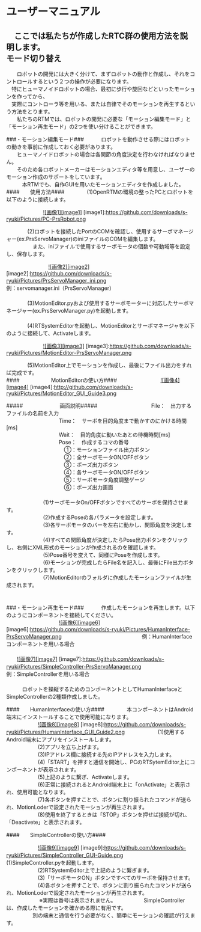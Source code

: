 ユーザーマニュアル
==================
　ここでは私たちが作成したRTC群の使用方法を説明します。
　  
モード切り替え
--------------
　　ロボットの開発には大きく分けて、まずロボットの動作と作成し、それをコントロールするという２つの操作が必要になります。  
　特にヒューマノイドロボットの場合、最初に歩行や旋回などといったモーションを作ってから、  
　実際にコントローラ等を用いる、または自律でそのモーションを再生するという方法をとります。  
　　私たちのRTMでは、ロボットの開発に必要な「モーション編集モード」と「モーション再生モード」の2つを使い分けることができます。  

###・モーション編集モード###
　　　ロボットを動作させる際にはロボットの動きを事前に作成しておく必要があります。  
　　ヒューマノイドロボットの場合は各関節の角度決定を行わなければなりません。  
　　そのため各ロボットメーカーはモーションエディタ等を用意し、ユーザーのモーション作成のサポートをしています。  
　　　本RTMでも、自作GUIを用いたモーションエディタを作成しました。  
####　　使用方法####
　　　　(1)OpenRTMの環境の整ったPCとロボットを以下のように接続します。  

　　　　　　　[![画像1][image1]](https://github.com/downloads/s-ryuki/Pictures/PC-PrsRobot.png)
[image1]:https://github.com/downloads/s-ryuki/Pictures/PC-PrsRobot.png

　　　　(2)ロボットを接続したPortのCOMを確認し、使用するサーボマネージャー(ex.PrsServoManager)のiniファイルのCOMを編集します。  
　　　　　また、iniファイルで使用するサーボモータの個数や可動域等を設定し、保存します。  

　　　　　　　　[![画像2][image2]](https://github.com/downloads/s-ryuki/Pictures/PrsServoManager_ini.png)
[image2]:https://github.com/downloads/s-ryuki/Pictures/PrsServoManager_ini.png
　　　　　　　　　　　　　　　　例：servomanager.ini（PrsServoManager）  
　  
　　　　(3)MotionEditor.pyおよび使用するサーボモーターに対応したサーボマネージャー(ex.PrsServoManager.py)を起動します。  
　  
　　　　(4)RTSystemEditorを起動し、MotionEditorとサーボマネージャを以下のように接続して、Activateします。  

　　　　　　　[![画像3][image3]](https://github.com/downloads/s-ryuki/Pictures/MotionEditor-PrsServoManager.png)
[image3]:https://github.com/downloads/s-ryuki/Pictures/MotionEditor-PrsServoManager.png

　　　　(5)MotionEditor上でモーションを作成し、最後にファイル出力をすれば完成です。  
####　　　　　　MotionEditorの使い方####
　　　　　　　　[![画像4][image4]](http://github.com/downloads/s-ryuki/Pictures/MotionEditor_GUI_Guide3.png)
[image4]:http://github.com/downloads/s-ryuki/Pictures/MotionEditor_GUI_Guide3.png

#####　　　　　　　画面説明#####
　　　　　　　　　　File：　出力するファイルの名前を入力  
　　　　　　　　　　Time：　サーボを目的角度まで動かすのにかける時間[ms]  
　　　　　　　　　　Wait：　目的角度に動いたあとの待機時間[ms]  
　　　　　　　　　　Pose：　作成するコマの番号  
　　　　　　　　　　　①：モーションファイル出力ボタン  
　　　　　　　　　　　②：全サーボモータON/OFFボタン  
　　　　　　　　　　　③：ポーズ出力ボタン  
　　　　　　　　　　　④：各サーボモータON/OFFボタン  
　　　　　　　　　　　⑤：サーボモータ角度調整ゲージ  
　　　　　　　　　　　⑥：ポーズ出力画面  
　  
　　　　　　　(1)サーボモータOn/OFFボタンですべてのサーボを保持させます。  
　　　　　　　(2)作成するPoseの各パラメータを設定します。  
　　　　　　　(3)各サーボモータのバーを左右に動かし、関節角度を決定します。  
　　　　　　　(4)すべての関節角度が決定したらPose出力ボタンをクリックし、右側にXML形式のモーションが作成されるのを確認します。  
　　　　　　　(5)Pose番号を変えて、同様にPoseを作成します。  
　　　　　　　(6)モーションが完成したらFile名を記入し、最後にFile出力ボタンをクリックします。  
　　　　　　　(7)MotionEditorのフォルダに作成したモーションファイルが生成されます。  
　  
　  
###・モーション再生モード###
　　　作成したモーションを再生します。以下のようにコンポーネントを接続してください。   
　　　　　　　　　　[![画像6][image6]](https://github.com/downloads/s-ryuki/Pictures/HumanInterface-PrsServoManager.png)
[image6]:https://github.com/downloads/s-ryuki/Pictures/HumanInterface-PrsServoManager.png
　　　　　　　　　　　　　　　例：HumanInterfaceコンポーネントを用いる場合
　  
　  
　　[![画像7][image7]](https://github.com/downloads/s-ryuki/Pictures/SimpleController-PrsServoManager.png)
[image7]:https://github.com/downloads/s-ryuki/Pictures/SimpleController-PrsServoManager.png
　　　　　　　　　　　　　　　　　　　例：SimpleControllerを用いる場合
　  
　  
　　　ロボットを操縦するためのコンポーネントとしてHumanInterfaceとSimpleControllerの2種類作成しました。  

####　　HumanInterfaceの使い方####
　　　　本コンポーネントはAndroid端末にインストールすることで使用可能になります。  
　　　　　　[![画像8][image8]](https://github.com/downloads/s-ryuki/Pictures/HumanInterface_GUI_Guide2.png)
[image8]:https://github.com/downloads/s-ryuki/Pictures/HumanInterface_GUI_Guide2.png
　　　　　　(1)使用するAndroid端末にアプリをインストールします。  
　　　　　　(2)アプリを立ち上げます。  
　　　　　　(3)IPアドレス欄に接続する先のIPアドレスを入力します。  
　　　　　　(4)「START」を押すと通信を開始し、PCのRTSytemEditor上にコンポーネントが表示されます。  
　　　　　　(5)上記のように繋ぎ、Activateします。  
　　　　　　(6)正常に接続されるとAndroid端末上に「onActivate」と表示され、使用可能となります。  
　　　　　　(7)各ボタンを押すことで、ボタンに割り振られたコマンドが送られ、MotionLoderで設定されたモーションが再生されます。  
　　　　　　(8)使用を終了するときは「STOP」ボタンを押せば接続が切れ、「Deactivete」と表示されます。  
   
####　　SimpleControllerの使い方####

　　　　　　[![画像9][image9]](https://github.com/downloads/s-ryuki/Pictures/SimpleController_GUI-Guide.png)
[image9]:https://github.com/downloads/s-ryuki/Pictures/SimpleController_GUI-Guide.png
　　　　　　(1)SimpleController.pyを起動します。  
　　　　　　(2)RTSystemEditor上で上記のように繋ぎます。  
　　　　　　(3)「サーボモータON」ボタンですべてのサーボを保持させます。  
　　　　　　(4)各ボタンを押すことで、ボタンに割り振られたコマンドが送られ、MotionLoderで設定されたモーションが再生されます。  
　  　　　　　※実際は番号は表示されません。
　　　　　SimpleControllerは、作成したモーションを確かめる際に有用です。  
　　　　　別の端末と通信を行う必要がなく、簡単にモーションの確認が行えます。  